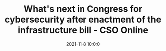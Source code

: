 ---
"title": "What's next in Congress for cybersecurity after enactment of the infrastructure bill - CSO Online"
"date": "2021-11-8 10:0:0"
"feed_name": "GOOGLENEWSINDUSTRIAL"
"feed_website": "https://news.google.com/search?q=industrial%2Bincident&hl=en-US&gl=US&ceid=US:en"
"feed_rss": "https://news.google.com/rss/search?q=industrial%2Bincident&hl=en-US&gl=US&ceid=US:en"
"link": "https://www.csoonline.com/article/3639019/whats-next-in-congress-for-cybersecurity-after-enactment-of-the-infrastructure-bill.html"
"source": "{'href': 'https://www.csoonline.com', 'title': 'CSO Online'}"
"file": "_posts/2021-1-1-6f64b9dd662c09b01da630047c5e180fc124ca69.md"
"accident": "0"
"drilling": "0"
"dead": "0"
"injured": "0"
"arrested": "0"
"place": "unknown place"
"where": "unknown site"
"causes": "unknown"
"place_uri": "unknown place"
---